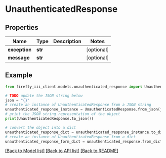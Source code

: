 # UnauthenticatedResponse


## Properties

Name | Type | Description | Notes
------------ | ------------- | ------------- | -------------
**exception** | **str** |  | [optional] 
**message** | **str** |  | [optional] 

## Example

```python
from firefly_iii_client.models.unauthenticated_response import UnauthenticatedResponse

# TODO update the JSON string below
json = "{}"
# create an instance of UnauthenticatedResponse from a JSON string
unauthenticated_response_instance = UnauthenticatedResponse.from_json(json)
# print the JSON string representation of the object
print(UnauthenticatedResponse.to_json())

# convert the object into a dict
unauthenticated_response_dict = unauthenticated_response_instance.to_dict()
# create an instance of UnauthenticatedResponse from a dict
unauthenticated_response_form_dict = unauthenticated_response.from_dict(unauthenticated_response_dict)
```
[[Back to Model list]](../README.md#documentation-for-models) [[Back to API list]](../README.md#documentation-for-api-endpoints) [[Back to README]](../README.md)


